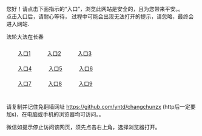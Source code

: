 您好！请点击下面指示的“入口”，浏览此网站是安全的，且为您带来平安。。 <br/>
点击入口后，请耐心等待， 过程中可能会出现无法打开的提示，请忽略，最终会进入网站. </br>

法轮大法在长春<br/>
<div style="padding:10px"><a style="margin:20px" target="_blank" href="https://dy23lioi317j2.cloudfront.net/2Qpsp?msknvhs" id="ccLink1" rel="nofollow">入口1</a> <a target="_blank" style="margin:20px" href="https://d59xdq9mawqxs.cloudfront.net/2Qpsp?adxqvfyp" id="ccLink2" rel="nofollow">入口2</a> <a style="margin:20px" target="_blank" href="https://d1bmzyhy0iwgvw.cloudfront.net/2Qpsp?lsera" id="ccLink3" rel="nofollow">入口3</a></div>

<div style="padding:10px" ><a style="margin:20px" target="_blank" href="https://dy23lioi317j2.cloudfront.net/2Qpsp?msknvhs" id="ccLink4" rel="nofollow">入口4</a> <a style="margin:20px" href="https://d59xdq9mawqxs.cloudfront.net/2Qpsp?adxqvfyp" target="_blank" id="ccLink5" rel="nofollow">入口5</a> <a style="margin:20px" href="https://d1bmzyhy0iwgvw.cloudfront.net/2Qpsp?lsera" target="_blank" id="ccLink6" rel="nofollow">入口6</a></div>

<div style="padding:10px"><a style="margin:20px" target="_blank" href="https://dy23lioi317j2.cloudfront.net/2Qpsp?msknvhs" id="ccLink7" rel="nofollow">入口7</a> <a style="margin:20px" href="https://d59xdq9mawqxs.cloudfront.net/2Qpsp?adxqvfyp" target="_blank" id="ccLink8" rel="nofollow">入口8</a> <a style="margin:20px" target="_blank" href="https://d1bmzyhy0iwgvw.cloudfront.net/2Qpsp?lsera" id="ccLink9" rel="nofollow">入口9</a></div>

<br/>



请复制并记住免翻墙网址 https://github.com/yntd/changchunzx (http后一定要加s)，在电脑或手机的浏览器均可访问。。<br/>

微信如提示停止访问该网页，须先点击右上角，选择浏览器打开。

